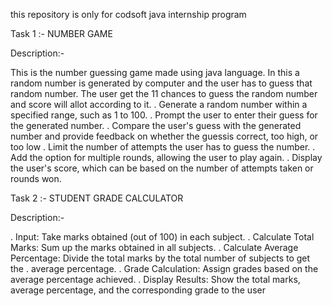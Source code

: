 this repository is only for codsoft java internship program

Task 1 :- NUMBER GAME

Description:-

This is the number guessing game made using java language. In this a random number is generated by computer and the user has to guess that random number. The user get the 11 chances to guess the random number and score will allot according to it. 
. Generate a random number within a specified range, such as 1 to 100.
. Prompt the user to enter their guess for the generated number.
. Compare the user's guess with the generated number and provide feedback on whether the guessis correct, too high, or too low
. Limit the number of attempts the user has to guess the number.
. Add the option for multiple rounds, allowing the user to play again.
. Display the user's score, which can be based on the number of attempts taken or rounds won.


Task 2 :- STUDENT GRADE CALCULATOR

Description:-

. Input: Take marks obtained (out of 100) in each subject.
. Calculate Total Marks: Sum up the marks obtained in all subjects.
. Calculate Average Percentage: Divide the total marks by the total number of subjects to get the
. average percentage.
. Grade Calculation: Assign grades based on the average percentage achieved.
. Display Results: Show the total marks, average percentage, and the corresponding grade to the user

